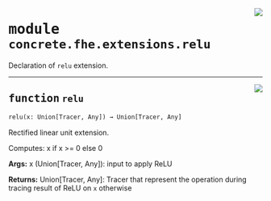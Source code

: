 <!-- markdownlint-disable -->

<a href="../../tempdirectoryforapidocs/.venvtrash/lib/python3.10/site-packages/concrete/fhe/extensions/relu.py#L0"><img align="right" style="float:right;" src="https://img.shields.io/badge/-source-cccccc?style=flat-square"></a>

# <kbd>module</kbd> `concrete.fhe.extensions.relu`
Declaration of `relu` extension. 


---

<a href="../../tempdirectoryforapidocs/.venvtrash/lib/python3.10/site-packages/concrete/fhe/extensions/relu.py#L15"><img align="right" style="float:right;" src="https://img.shields.io/badge/-source-cccccc?style=flat-square"></a>

## <kbd>function</kbd> `relu`

```python
relu(x: Union[Tracer, Any]) → Union[Tracer, Any]
```

Rectified linear unit extension. 

Computes:  x if x >= 0 else 0 



**Args:**
  x (Union[Tracer, Any]):  input to apply ReLU 



**Returns:**
  Union[Tracer, Any]:  Tracer that represent the operation during tracing  result of ReLU on `x` otherwise 


